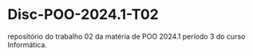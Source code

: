 # Disc-POO-2024.1-T02
repositório do trabalho 02 da matéria de POO 2024.1 período 3 do curso Informática.
